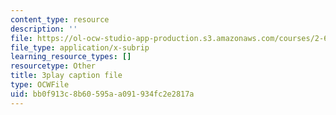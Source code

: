 ```yaml
---
content_type: resource
description: ''
file: https://ol-ocw-studio-app-production.s3.amazonaws.com/courses/2-627-fundamentals-of-photovoltaics-fall-2013/bb0f913c8b60595aa091934fc2e2817a_lLcDbHI5KGU.vtt
file_type: application/x-subrip
learning_resource_types: []
resourcetype: Other
title: 3play caption file
type: OCWFile
uid: bb0f913c-8b60-595a-a091-934fc2e2817a
---
```

